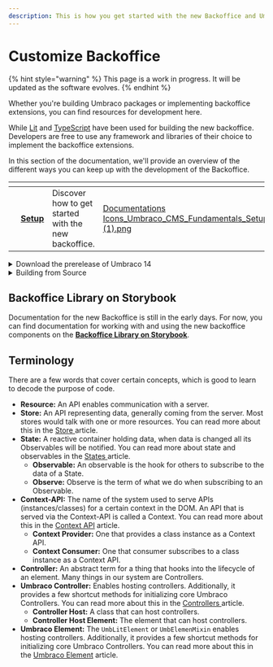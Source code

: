 ```yaml
---
description: This is how you get started with the new Backoffice and Umbraco 14.
---
```


# Customize Backoffice

{% hint style="warning" %}
This page is a work in progress. It will be updated as the software evolves.
{% endhint %}

Whether you're building Umbraco packages or implementing backoffice extensions, you can find resources for development here.

While [Lit](https://lit.dev/) and [TypeScript](https://www.typescriptlang.org/) have been used for building the new backoffice. Developers are free to use any framework and libraries of their choice to implement the backoffice extensions.

In this section of the documentation, we'll provide an overview of the different ways you can keep up with the development of the Backoffice.

<table data-view="cards"><thead><tr><th></th><th></th><th></th><th data-hidden data-card-cover data-type="files"></th><th data-hidden data-card-target data-type="content-ref"></th></tr></thead><tbody><tr><td></td><td><a href="development-flow/"><strong>Setup</strong></a></td><td>Discover how to get started with the new backoffice.</td><td><a href="../.gitbook/assets/Documentations Icons_Umbraco_CMS_Fundamentals_Setup (1).png">Documentations Icons_Umbraco_CMS_Fundamentals_Setup (1).png</a></td><td><a href="development-flow/">development-flow</a></td></tr></tbody></table>

<details>

<summary>Download the prerelease of Umbraco 14</summary>

We release prebuilt versions of Umbraco during the development phase of the new Backoffice. This happens as we see fit and will be [introduced on our blog](https://umbraco.com/blog).

To get the latest Preview Version, see the [Installing Preview Builds](../fundamentals/setup/install/preview-builds.md) article.

</details>

<details>

<summary>Building from Source</summary>

If you want to explore the source code of the new Backoffice and follow the latest development, you should check out [our public GitHub repository](https://github.com/umbraco/Umbraco.CMS.Backoffice).

Here, you can also find more detailed explanations on how to build and run the new Backoffice on its own or target an Umbraco instance.

</details>

## Backoffice Library on Storybook

Documentation for the new Backoffice is still in the early days. For now, you can find documentation for working with and using the new backoffice components on the [**Backoffice Library on Storybook**](https://apidocs.umbraco.com/v14/ui/).

## Terminology <a href="#terminology" id="terminology"></a>

There are a few words that cover certain concepts, which is good to learn to decode the purpose of code.

* **Resource:** An API enables communication with a server.&#x20;
* **Store:** An API representing data, generally coming from the server. Most stores would talk with one or more resources. You can read more about this in the [Store ](extension-types/store.md)article.
* **State:** A reactive container holding data, when data is changed all its Observables will be notified. You can read more about state and observables in the [States ](states.md)article.
  * **Observable:** An observable is the hook for others to subscribe to the data of a State.
  * **Observe:** Observe is the term of what we do when subscribing to an Observable.&#x20;
* **Context-API:** The name of the system used to serve APIs (instances/classes) for a certain context in the DOM. An API that is served via the Context-API is called a Context. You can read more about this in the [Context API](context-api.md) article.
  * **Context Provider:** One that provides a class instance as a Context API.
  * **Context Consumer:** One that consumer subscribes to a class instance as a Context API.
* **Controller:** An abstract term for a thing that hooks into the lifecycle of an element. Many things in our system are Controllers.&#x20;
* **Umbraco Controller:** Enables hosting controllers. Additionally, it provides a few shortcut methods for initializing core Umbraco Controllers. You can read more about this in the [Controllers ](umbraco-element/controllers/)article.
  * **Controller Host:** A class that can host controllers.
  * **Controller Host Element:** The element that can host controllers.
* **Umbraco Element:** The `UmbLitElement` or `UmbElemenMixin` enables hosting controllers. Additionally, it provides a few shortcut methods for initializing core Umbraco Controllers. You can read more about this in the [Umbraco Element](umbraco-element/) article.
